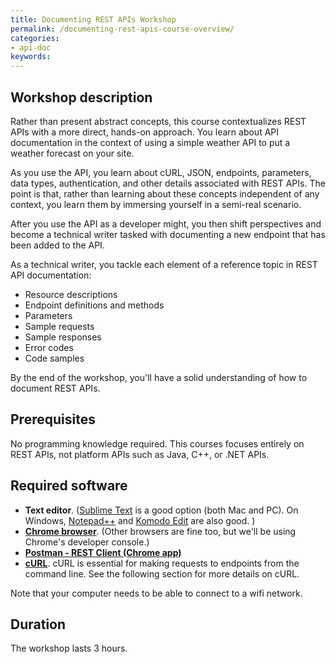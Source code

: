 ```yaml
---
title: Documenting REST APIs Workshop
permalink: /documenting-rest-apis-course-overview/
categories:
- api-doc
keywords: 
---
```


<h2>Workshop description</h2>

Rather than present abstract concepts, this course contextualizes REST APIs with a more direct, hands-on approach. You learn about API documentation in the context of using a simple weather API to put a weather forecast on your site.

As you use the API, you learn about cURL, JSON, endpoints, parameters, data types, authentication, and other details associated with REST APIs. The point is that, rather than learning about these concepts independent of any context, you learn them by immersing yourself in a semi-real scenario.

After you use the API as a developer might, you then shift perspectives and become a technical writer tasked with documenting a new endpoint that has been added to the API.

As a technical writer, you tackle each element of a reference topic in REST API documentation: 

* Resource descriptions
* Endpoint definitions and methods
* Parameters
* Sample requests
* Sample responses
* Error codes
* Code samples

By the end of the workshop, you'll have a solid understanding of how to document REST APIs.

<h2>Prerequisites</h2>

No programming knowledge required. This courses focuses entirely on REST APIs, not platform APIs such as Java, C++, or .NET APIs.

## Required software

* **Text editor**. ([Sublime Text](http://www.sublimetext.com/) is a good option (both Mac and PC). On Windows, [Notepad++](https://notepad-plus-plus.org/) and [Komodo Edit](http://komodoide.com/komodo-edit/) are also good. )
* **[Chrome browser](http://www.google.com/chrome/)**. (Other browsers are fine too, but we'll be using Chrome's developer console.)
* **[Postman - REST Client (Chrome app)](https://chrome.google.com/webstore/detail/postman-rest-client/fdmmgilgnpjigdojojpjoooidkmcomcm?hl=en)**
* **[cURL](http://curl.haxx.se/)**. cURL is essential for making requests to endpoints from the command line.  See the following section for more details on cURL.

Note that your computer needs to be able to connect to a wifi network.

<h2>Duration</h2>

The workshop lasts 3 hours.

